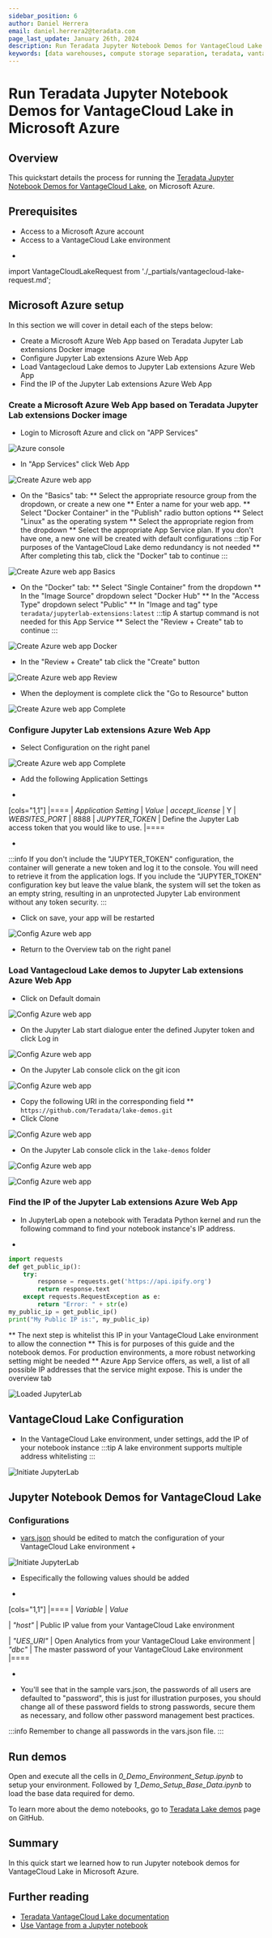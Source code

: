 ```yaml
---
sidebar_position: 6
author: Daniel Herrera
email: daniel.herrera2@teradata.com
page_last_update: January 26th, 2024
description: Run Teradata Jupyter Notebook Demos for VantageCloud Lake in Azure
keywords: [data warehouses, compute storage separation, teradata, vantage, cloud data platform, business intelligence, enterprise analytics, jupyter, teradatasql, ipython-sql, cloud computing, machine learning, sagemaker, vantagecloud, vantagecloud lake, lake]
---
```


# Run Teradata Jupyter Notebook Demos for VantageCloud Lake in Microsoft Azure


## Overview
This quickstart details the process for running the [Teradata Jupyter Notebook Demos for VantageCloud Lake](https://github.com/Teradata/lake-demos), on Microsoft Azure.

## Prerequisites
* Access to a Microsoft Azure account
* Access to a VantageCloud Lake environment
+
import VantageCloudLakeRequest from './_partials/vantagecloud-lake-request.md';

<VantageCloudLakeRequest />

## Microsoft Azure setup
In this section we will cover in detail each of the steps below:

* Create a Microsoft Azure Web App based on Teradata Jupyter Lab extensions Docker image
* Configure Jupyter Lab extensions Azure Web App
* Load Vantagecloud Lake demos to Jupyter Lab extensions Azure Web App
* Find the IP of the Jupyter Lab extensions Azure Web App

### Create a Microsoft Azure Web App based on Teradata Jupyter Lab extensions Docker image
* Login to Microsoft Azure and click on "APP Services"

![Azure console](./images/vantagecloud-lake-demo-jupyter-azure/azure-console-0.PNG)

* In "App Services" click Web App

![Create Azure web app](./images/vantagecloud-lake-demo-jupyter-azure/azure-app-service-1.PNG)

* On the "Basics" tab:
** Select the appropriate resource group from the dropdown, or create a new one
** Enter a name for your web app.
** Select "Docker Container" in the "Publish" radio button options
** Select "Linux" as the operating system
** Select the appropriate region from the dropdown
** Select the appropriate App Service plan. If you don't have one, a new one will be created with default configurations
:::tip
For purposes of the VantageCloud Lake demo redundancy is not needed
** After completing this tab, click the "Docker" tab to continue
:::

![Create Azure web app Basics](./images/vantagecloud-lake-demo-jupyter-azure/azure-app-service-2.PNG)

* On the "Docker" tab:
** Select "Single Container" from the dropdown
** In the "Image Source" dropdown select "Docker Hub"
** In the "Access Type" dropdown select "Public"
** In "Image and tag" type `teradata/jupyterlab-extensions:latest`
:::tip
A startup command is not needed for this App Service
** Select the "Review + Create" tab to continue
:::

![Create Azure web app Docker](./images/vantagecloud-lake-demo-jupyter-azure/azure-app-service-3.PNG)

* In the "Review + Create" tab click the "Create" button

![Create Azure web app Review](./images/vantagecloud-lake-demo-jupyter-azure/azure-app-service-4.PNG)

* When the deployment is complete click the "Go to Resource" button

![Create Azure web app Complete](./images/vantagecloud-lake-demo-jupyter-azure/azure-app-service-deployment-complete-5.PNG)

### Configure Jupyter Lab extensions Azure Web App
* Select Configuration on the right panel

![Create Azure web app Complete](./images/vantagecloud-lake-demo-jupyter-azure/azure-app-service-resource-6.PNG)

* Add the following Application Settings

+
[cols="1,1"]
|====
| *Application Setting* | *Value*
| *accept_license* 
| Y
| *WEBSITES_PORT* 
| 8888
| *JUPYTER_TOKEN*
| Define the Jupyter Lab access token that you would like to use.
|====

+
:::info
If you don't include the "JUPYTER_TOKEN" configuration, the container will generate a new token and log it to the console. You will need to retrieve it from the application logs. If you include the "JUPYTER_TOKEN" configuration key but leave the value blank, the system will set the token as an empty string, resulting in an unprotected Jupyter Lab environment without any token security.
:::

* Click on save, your app will be restarted

![Config Azure web app](./images/vantagecloud-lake-demo-jupyter-azure/azure-app-service-resource-config-7.PNG)

* Return to the Overview tab on the right panel

### Load Vantagecloud Lake demos to Jupyter Lab extensions Azure Web App
* Click on Default domain

![Config Azure web app](./images/vantagecloud-lake-demo-jupyter-azure/azure-app-service-resource-8.PNG)

* On the Jupyter Lab start dialogue enter the defined Jupyter token and click Log in

![Config Azure web app](./images/vantagecloud-lake-demo-jupyter-azure/azure-jupyter-console-auth-9.PNG)

* On the Jupyter Lab console click on the git icon

![Config Azure web app](./images/vantagecloud-lake-demo-jupyter-azure/azure-jupyter-console-10.PNG)

* Copy the following URI in the corresponding field
** `https://github.com/Teradata/lake-demos.git`
* Click Clone

![Config Azure web app](./images/vantagecloud-lake-demo-jupyter-azure/azure-jupyter-console-clone-11.PNG)

* On the Jupyter Lab console click in the `lake-demos` folder

![Config Azure web app](./images/vantagecloud-lake-demo-jupyter-azure/azure-jupyter-console-click-lake-demos-12.PNG)

![Config Azure web app](./images/vantagecloud-lake-demo-jupyter-azure/azure-jupyter-console-lakedemos-13.PNG)

### Find the IP of the Jupyter Lab extensions Azure Web App
* In JupyterLab open a notebook with Teradata Python kernel and run the following command to find your notebook instance's IP address.

+
``` python , id="lakedemos_azure_first_config", role="emits-gtm-events, content-editable"
import requests
def get_public_ip():
    try:
        response = requests.get('https://api.ipify.org')
        return response.text
    except requests.RequestException as e:
        return "Error: " + str(e)
my_public_ip = get_public_ip()
print("My Public IP is:", my_public_ip)
```

** The next step is whitelist this IP in your VantageCloud Lake environment to allow the connection
** This is for purposes of this guide and the notebook demos. For production environments, a more robust networking setting might be needed
** Azure App Service offers, as well, a list of all possible IP addresses that the service might expose. This is under the overview tab

![Loaded JupyterLab](./images/vantagecloud-lake-demo-jupyter-azure/azure-app-service-ips-14.PNG)

## VantageCloud Lake Configuration
* In the VantageCloud Lake environment, under settings, add the IP of your notebook instance
:::tip
A lake environment supports multiple address whitelisting
:::

![Initiate JupyterLab](./images/vantagecloud-lake-demo-jupyter-sagemaker/sagemaker-lake.PNG)

## Jupyter Notebook Demos for VantageCloud Lake

### Configurations
* [vars.json](https://github.com/Teradata/lake-demos/blob/main/vars.json) should be edited to match the configuration of your VantageCloud Lake environment +

![Initiate JupyterLab](./images/vantagecloud-lake-demo-jupyter-sagemaker/sagemaker-vars.PNG)

* Especifically the following values should be added 

+
[cols="1,1"]
|====
| *Variable* | *Value*

| *"host"* 
| Public IP value from your VantageCloud Lake environment

| *"UES_URI"* 
| Open Analytics from your VantageCloud Lake environment
| *"dbc"*
| The master password of your VantageCloud Lake environment
|====

+
* You'll see that in the sample vars.json, the passwords of all users are defaulted to "password", this is just for illustration purposes, you should change all of these password fields to strong passwords, secure them as necessary, and follow other password management best practices.

:::info
Remember to change all passwords in the vars.json file.
:::

## Run demos
Open and execute all the cells in *0_Demo_Environment_Setup.ipynb* to setup your environment. Followed by *1_Demo_Setup_Base_Data.ipynb* to load the base data required for demo.

To learn more about the demo notebooks, go to [Teradata Lake demos](https://github.com/Teradata/lake-demos) page on GitHub.

## Summary

In this quick start we learned how to run Jupyter notebook demos for VantageCloud Lake in Microsoft Azure.

## Further reading

* [Teradata VantageCloud Lake documentation](https://docs.teradata.com/r/Teradata-VantageCloud-Lake/Getting-Started-First-Sign-On-by-Organization-Admin)
* [Use Vantage from a Jupyter notebook](https://quickstarts.teradata.com/jupyter.html)